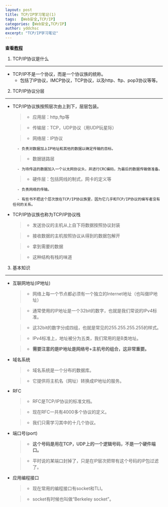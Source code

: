 ```yaml
---
layout: post
title: TCP/IP学习笔记(1)
tags:  [Web安全,TCP/IP]
categories: [Web安全,TCP/IP]
author: yddchsc
excerpt: "TCP/IP学习笔记"
---
```

**查看[教程](http://www.cnblogs.com/fengzanfeng/articles/1339347.html)**  
  
1. TCP/IP协议是什么
---  
+ TCP/IP不是一个协议，而是一个协议族的统称。
	- 包括了IP协议，IMCP协议，TCP协议，以及http、ftp、pop3协议等等。
2. TCP/IP协议分层
---
+ TCP/IP协议族按照层次由上到下，层层包装。
	
	> - 应用层：http,ftp等
	
	> - 传输层：TCP，UDP协议（用UDP玩星际）
	
	> - 网络层：IP协议
		
		- 负责对数据加上IP地址和其他的数据以确定传输的目标。
		
	> - 数据链路层
		
		- 为待传送的数据加入一个以太网协议头，并进行CRC编码，为最后的数据传输做准备。
	
	> - 硬件层：包括网线的制式，网卡的定义等

		- 负责网络的传输。
		
		- 有些书不把这个层次放在TCP/IP协议族里，因为它几乎和TCP/IP协议的编写者没有任何的关系。
		
+ TCP/IP协议族也称为TCP/IP协议栈
	
	> - 发送协议的主机从上自下将数据按照协议封装
	
	> - 接收数据的主机按照协议从得到的数据包解开
	
	> - 拿到需要的数据
	
	> - 这种结构有栈的味道
3. 基本知识
---
+ 互联网地址(IP地址)
	
	> - 网络上每一个节点都必须有一个独立的Internet地址（也叫做IP地址）
	
	> - 通常使用的IP地址是一个32bit的数字，也就是我们常说的IPv4标准。
	
	> - 这32bit的数字分成四组，也就是常见的255.255.255.255的样式。
	
	> - IPv4标准上，地址被分为五类，我们常用的是B类地址。
	
	> - **需要注意的是IP地址是网络号+主机号的组合，这非常重要。**
+ 域名系统
	
	> - 域名系统是一个分布的数据库。
	
	> - 它提供将主机名（网址）转换成IP地址的服务。
+ RFC
	
	> - RFC是TCP/IP协议的标准文档。
	
	> - 现在RFC一共有4000多个协议的定义。
	
	> - 我们只需学习其中的十几个协议。
+ 端口号(port)
	
	> - **这个号码是用在TCP，UDP上的一个逻辑号码，不是一个硬件端口。**
	
	> - 平时说的某端口封掉了，只是在IP层次把带有这个号码的IP包过滤了。
+ 应用编程接口
	
	> - 现在常用的编程接口有socket和TLI。
	
	> - socket有时候也叫做“Berkeley socket”。
